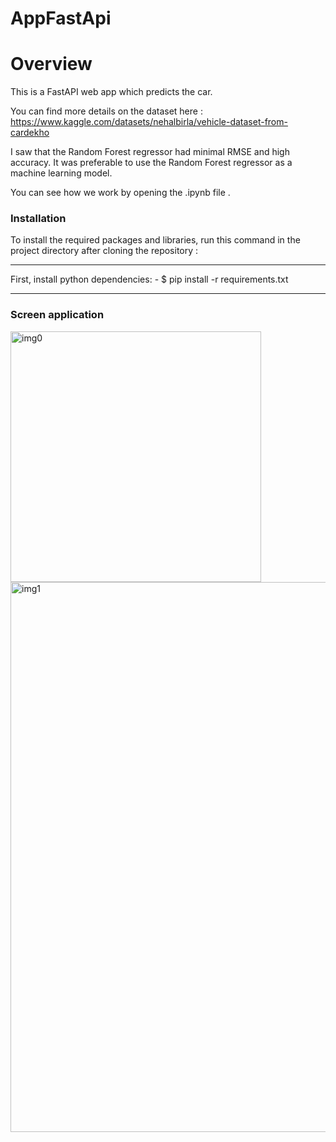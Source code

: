 # AppFastApi

# Overview

This is a FastAPI web app which predicts the car.

You can find more details on the dataset here : https://www.kaggle.com/datasets/nehalbirla/vehicle-dataset-from-cardekho

I saw that the Random Forest regressor had minimal RMSE and high accuracy. It was preferable to use the Random Forest regressor as a machine learning model.

You can see how we work by opening the .ipynb file .

### Installation
To install the required packages and libraries, run this command in the project directory after cloning the repository :

 ***
  First, install python dependencies:
    - $ pip install -r requirements.txt
  
  ***
### Screen application
   <img width="401" alt="img0" src="https://github.com/DoubaCorp/AppFastApi/assets/31081516/6b26cca4-b48c-4fcc-be0a-ec32ae2a7b2f">

   <img width="880" alt="img1" src="https://github.com/DoubaCorp/AppFastApi/assets/31081516/2dac923f-26a7-44a0-a488-bd65a91a97ae">


